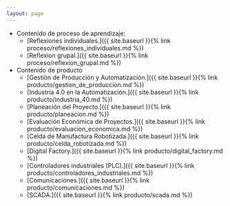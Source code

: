 ```yaml
---
layout: page
---
```


- Contenido de proceso de aprendizaje:
    - [Reflexiones individuales.]({{ site.baseurl }}{% link proceso/reflexiones_individuales.md %})
    - [Reflexion grupal.]({{ site.baseurl }}{% link proceso/reflexion_grupal.md %})
- Contenido de producto
    - [Gestión de Producción y Automatización.]({{ site.baseurl }}{% link producto/gestion_de_produccion.md %})
    - [Industria 4.0 en la Automatización.]({{ site.baseurl }}{% link producto/industria_40.md %})
    - [Planeación del Proyecto.]({{ site.baseurl }}{% link producto/planeacion.md %})
    - [Evaluación Económica de Proyectos.]({{ site.baseurl }}{% link producto/evaluacion_economica.md %})
    - [Celda de Manufactura Robotizada.]({{ site.baseurl }}{% link producto/celda_robotizada.md %})
    - [Digital Factory.]({{ site.baseurl }}{% link producto/digital_factory.md %})
    - [Controladores industriales (PLC).]({{ site.baseurl }}{% link producto/controladores_industriales.md %})
    - [Comunicaciones.]({{ site.baseurl }}{% link producto/comunicaciones.md %})
    - [SCADA.]({{ site.baseurl }}{% link producto/scada.md %})

